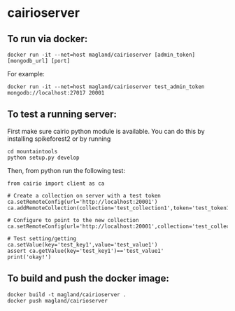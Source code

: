 # cairioserver

## To run via docker:

```
docker run -it --net=host magland/cairioserver [admin_token] [mongodb_url] [port]
```

For example:

```
docker run -it --net=host magland/cairioserver test_admin_token mongodb://localhost:27017 20001
```

## To test a running server:

First make sure cairio python module is available. You can do this by installing spikeforest2 or by running

```
cd mountaintools
python setup.py develop
```

Then, from python run the following test:

```
from cairio import client as ca

# Create a collection on server with a test token
ca.setRemoteConfig(url='http://localhost:20001')
ca.addRemoteCollection(collection='test_collection1',token='test_token1',admin_token='test_admin_token')

# Configure to point to the new collection
ca.setRemoteConfig(url='http://localhost:20001',collection='test_collection1',token='test_token1')

# Test setting/getting
ca.setValue(key='test_key1',value='test_value1')
assert ca.getValue(key='test_key1')=='test_value1'
print('okay!')
```

## To build and push the docker image:

```
docker build -t magland/cairioserver .
docker push magland/cairioserver
```

